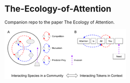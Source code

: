 # The-Ecology-of-Attention
Companion repo to the paper The Ecology of Attention.

<img src="assets/The_Ecology_of_Attention_Overview.png" 
alt="Schematic comparing species interacting in an ecological community (A) to tokens interacting within a context window (B)." 
width="80%"/>

